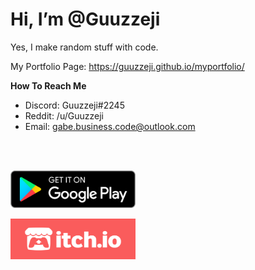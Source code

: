 # Hi, I’m @Guuzzeji

<!-- <a href="https://github.com/Guuzzeji/"><img align="right" src="/computer.gif" width="400" height="400"></a> -->

Yes, I make random stuff with code.

My Portfolio Page: https://guuzzeji.github.io/myportfolio/

**How To Reach Me**
- Discord: Guuzzeji#2245 
- Reddit: /u/Guuzzeji
- Email: gabe.business.code@outlook.com

<br>
<br>

<a href="https://play.google.com/store/apps/dev?id=8811179052647684207"><img src="/google-play.png" width="200" height="60"></a>

<a href="https://guuzzeji.itch.io/"><img src="/itchio-logo.png" width="200" height="65"></a>

<!---
Guuzzeji/Guuzzeji is a ✨ special ✨ repository because its `README.md` (this file) appears on your GitHub profile.
You can click the Preview link to take a look at your changes.
--->
